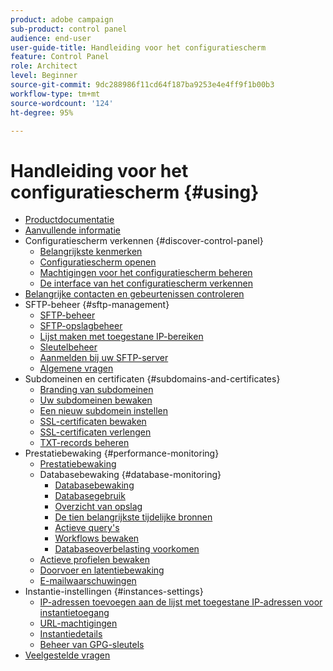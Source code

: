 ```yaml
---
product: adobe campaign
sub-product: control panel
audience: end-user
user-guide-title: Handleiding voor het configuratiescherm
feature: Control Panel
role: Architect
level: Beginner
source-git-commit: 9dc288986f11cd64f187ba9253e4e4ff9f1b00b3
workflow-type: tm+mt
source-wordcount: '124'
ht-degree: 95%

---
```



# Handleiding voor het configuratiescherm {#using}

+ [Productdocumentatie](control-panel-home.md)
+ [Aanvullende informatie](release-notes.md)
+ Configuratiescherm verkennen {#discover-control-panel}
   + [Belangrijkste kenmerken](discover/using/key-features.md)
   + [Configuratiescherm openen](discover/using/accessing-control-panel.md)
   + [Machtigingen voor het configuratiescherm beheren](discover/using/managing-permissions.md)
   + [De interface van het configuratiescherm verkennen](discover/using/discovering-the-interface.md)
+ [Belangrijke contacten en gebeurtenissen controleren](service-events/service-events.md)
+ SFTP-beheer {#sftp-management}
   + [SFTP-beheer](sftp/using/about-sftp-management.md)
   + [SFTP-opslagbeheer](sftp/using/sftp-storage-management.md)
   + [Lijst maken met toegestane IP-bereiken](sftp/using/ip-range-allow-listing.md)
   + [Sleutelbeheer](sftp/using/key-management.md)
   + [Aanmelden bij uw SFTP-server](sftp/using/logging-into-sftp-server.md)
   + [Algemene vragen](sftp/using/common-questions.md)
+ Subdomeinen en certificaten {#subdomains-and-certificates}
   + [Branding van subdomeinen](subdomains-certificates/using/subdomains-branding.md)
   + [Uw subdomeinen bewaken](subdomains-certificates/using/monitoring-subdomains.md)
   + [Een nieuw subdomein instellen](subdomains-certificates/using/setting-up-new-subdomain.md)
   + [SSL-certificaten bewaken](subdomains-certificates/using/monitoring-ssl-certificates.md)
   + [SSL-certificaten verlengen](subdomains-certificates/using/renewing-subdomain-certificate.md)
   + [TXT-records beheren](subdomains-certificates/using/managing-txt-records.md)
+ Prestatiebewaking {#performance-monitoring}
   + [Prestatiebewaking](performance-monitoring/using/about-performance-monitoring.md)
   + Databasebewaking {#database-monitoring}
      + [Databasebewaking](performance-monitoring/using/database-monitoring.md)
      + [Databasegebruik](performance-monitoring/using/database-utilization.md)
      + [Overzicht van opslag](performance-monitoring/using/database-storage-overview.md)
      + [De tien belangrijkste tijdelijke bronnen](performance-monitoring/using/database-top-ten-resources.md)
      + [Actieve query&#39;s](performance-monitoring/using/database-active-queries.md)
      + [Workflows bewaken](performance-monitoring/using/workflow-monitoring.md)
      + [Databaseoverbelasting voorkomen](performance-monitoring/using/database-preventing-overload.md)
   + [Actieve profielen bewaken](performance-monitoring/using/active-profiles-monitoring.md)
   + [Doorvoer en latentiebewaking](performance-monitoring/using/thoughputs-latencies.md)
   + [E-mailwaarschuwingen](performance-monitoring/using/email-alerting.md)
+ Instantie-instellingen {#instances-settings}
   + [IP-adressen toevoegen aan de lijst met toegestane IP-adressen voor instantietoegang](instances-settings/using/ip-allow-listing-instance-access.md)
   + [URL-machtigingen](instances-settings/using/url-permissions.md)
   + [Instantiedetails](instances-settings/using/instance-details.md)
   + [Beheer van GPG-sleutels](instances-settings/using/gpg-keys-management.md)
+ [Veelgestelde vragen](faq.md)
